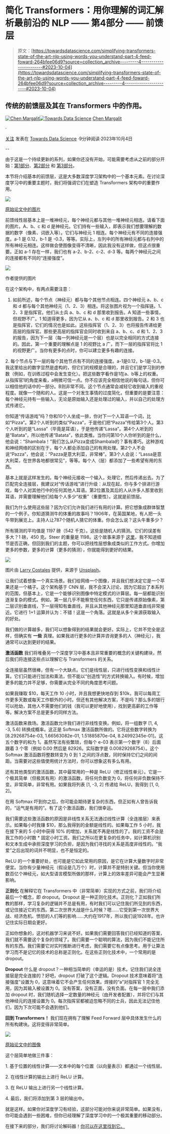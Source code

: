 # 简化 Transformers：用你理解的词汇解析最前沿的 NLP —— 第4部分 —— 前馈层

> 原文：[https://towardsdatascience.com/simplifying-transformers-state-of-the-art-nlp-using-words-you-understand-part-4-feed-foward-264bfee06d9?source=collection_archive---------4-----------------------#2023-10-04](https://towardsdatascience.com/simplifying-transformers-state-of-the-art-nlp-using-words-you-understand-part-4-feed-foward-264bfee06d9?source=collection_archive---------4-----------------------#2023-10-04)

## 传统的前馈层及其在 Transformers 中的作用。

[](https://medium.com/@chenmargalit?source=post_page-----264bfee06d9--------------------------------)[![Chen Margalit](../Images/fb37720654b3d1068b448d4d9ad624d5.png)](https://medium.com/@chenmargalit?source=post_page-----264bfee06d9--------------------------------)[](https://towardsdatascience.com/?source=post_page-----264bfee06d9--------------------------------)[![Towards Data Science](../Images/a6ff2676ffcc0c7aad8aaf1d79379785.png)](https://towardsdatascience.com/?source=post_page-----264bfee06d9--------------------------------) [Chen Margalit](https://medium.com/@chenmargalit?source=post_page-----264bfee06d9--------------------------------)

·

[关注](https://medium.com/m/signin?actionUrl=https%3A%2F%2Fmedium.com%2F_%2Fsubscribe%2Fuser%2Ff8e6113b0479&operation=register&redirect=https%3A%2F%2Ftowardsdatascience.com%2Fsimplifying-transformers-state-of-the-art-nlp-using-words-you-understand-part-4-feed-foward-264bfee06d9&user=Chen+Margalit&userId=f8e6113b0479&source=post_page-f8e6113b0479----264bfee06d9---------------------post_header-----------) 发表在 [Towards Data Science](https://towardsdatascience.com/?source=post_page-----264bfee06d9--------------------------------) ·9分钟阅读·2023年10月4日

--

[](https://medium.com/m/signin?actionUrl=https%3A%2F%2Fmedium.com%2F_%2Fbookmark%2Fp%2F264bfee06d9&operation=register&redirect=https%3A%2F%2Ftowardsdatascience.com%2Fsimplifying-transformers-state-of-the-art-nlp-using-words-you-understand-part-4-feed-foward-264bfee06d9&source=-----264bfee06d9---------------------bookmark_footer-----------)

由于这是一个持续更新的系列，如果你还没有开始，可能需要考虑从之前的部分开始：[第1部分](/transformers-part-1-2a2755a2af0e)、[第2部分](/transformers-part-2-input-2a8c3a141c7d) 和 [第3部分](/transformers-part-3-attention-7b95881714df)。

本节将介绍基本的前馈层，这是大多数深度学习架构中的一个基本元素。在讨论深度学习中的重要主题时，我们将强调它们在塑造 Transformers 架构中的重要作用。

![](../Images/fc71898249eca35fab01290fd6179343.png)

[原始论文中的图片](https://proceedings.neurips.cc/paper_files/paper/2017/file/3f5ee243547dee91fbd053c1c4a845aa-Paper.pdf)

前馈线性层基本上是一堆神经元，每个神经元都与其他一堆神经元相连。请看下面的图片。A、b、c 和 d 是神经元。它们持有一些输入，即表示我们想要理解的数据的数字（像素、词嵌入等）。它们与神经元 1 相连。每个神经元有不同的连接强度。a-1 是 0.12，b-1 是 -0.3，等等。实际上，左列中的所有神经元都与右列中的所有神经元相连。这样做会使图像变得不清晰，因此我没有这样做，但这点很重要。正如 a-1 存在一样，我们也有 a-2、b-2、c-2、d-3 等。每两个神经元之间的连接都有不同的“连接强度”。

![](../Images/2bf9a5659c9f33bb35917fa86fa3964e.png)

作者提供的图片

在这个架构中，有两点需要注意：

1. 如前所述，每个节点（神经元）都与每个其他节点相连。四个神经元 a、b、c 和 d 都与每个其他神经元（1、2、3）相连。将这张图片视为一个指挥链。1、2、3 是指挥官。他们从士兵 a、b、c 和 d 那里收到报告。A 知道一些事情，但视野不广。1 知道得更多，因为它从 a、b、c 和 d 那里收到报告。2 和 3 也是指挥官，它们的情况也是如此。这些指挥官（1、2、3）也将报告传递给更高层的指挥官。那些更高层的指挥官会同时收到来自 a、b、c、d 和 1、2、3 的报告，因为下一层（每一列神经元是一个层）也是以完全相同的方式连接的。因此，第一个重要的理解点是 1 的视野比 a 广，而下一层的指挥官将比 1 的视野更广。当你有更多的点时，你可以建立更多有趣的连接。

2\. 每个节点与下一层的每个其他节点有不同的连接强度。a-1是0.12，b-1是-0.3。我这里给出的数字显然是虚构的，但它们的规模是合理的，并且它们是学习到的参数（例如，在训练过程中会发生变化）。把这些数字看作是1在a、b等上的权重。从指挥官1的角度来看，a稍微可信一点。你不应该完全相信他说的每句话，但你可以相信他的话中的一部分。B则非常不同。这个节点通常会减轻它收到输入的重视程度。就像一个随和的人。这是一个对发生事情的过度简化，但重要的是要注意：每个神经元持有一些输入，无论是原始输入还是处理过的输入，并以自己的处理方式传递它。

你知道“传话游戏”吗？你和10个人坐成一排，你对下一个人耳语一个词，比如“Pizza”。第2个人听到的类似“Pazza”，于是他们把“Pazza”传给第3个人。第3个人听到的是“Lassa”（毕竟是耳语），于是他传递“Lassa”。第4个人听到的是“Batata”，所以他传递“Batata”，依此类推。当你问第10个人你听到的是什么，他会说：“Shambala！”我们怎么从Pizza变成Shambala的？事有凑巧。这种游戏和神经网络的区别在于，每个人都会添加自己的有用处理。第2个人不会说“Pazza”，他会说：“Pazza是意大利菜，非常棒”。第3个人会说：“Lassa是意大利菜，在世界各地都很常见”，等等。每个人（层）都添加了一些希望有用的东西。

基本上就是这样发生的。每个神经元接收一个输入，处理它，然后传递出去。为了匹配完全连接层，我建议对“传话游戏”进行升级：从现在起，你与多个排进行游戏，每个人对其他行中的任何其他人耳语。第2位置及其后的人从许多人那里收到耳语，并需要理解他们给每个人多少“权重”（重要性）。这就是前馈层。

我们为什么使用这些层？因为它们允许我们进行有用的计算。把它想象成群体智慧的一个例子。你知道猜测牛的体重的故事吗？1906年，在英国某地，有人把一头牛带到展览上。主持人让787个随机人猜它的体重。你会怎么说？这头牛重多少？

所有猜测的平均值是 1197 磅（542 千克）。这些是随机人的猜测。它们的误差有多大？1 磅，450 克。Steer 的重量是 1198。这个故事来源于 [这里](https://www.wondriumdaily.com/the-wisdom-of-crowds/#:~:text=An%20Astonishing%20Example%20of%20the%20Wisdom%20of%20Crowds&text=The%20actual%20weight%20of%20the,that%20weight%20was%201%2C197%20pounds.)，我不知道细节是否正确，但回到我们的主题，你可以把线性层想象成类似的工作方式。你增加更多的参数，更多的计算（更多的猜测），你就能得到更好的结果。

![](../Images/3f260e9edd4b52bded85e69f5b62e601.png)

图片由 [Larry Costales](https://unsplash.com/@larry3?utm_source=unsplash&utm_medium=referral&utm_content=creditCopyText) 提供，来源于 [Unsplash](https://unsplash.com/photos/Ahf1ZmcKzgE?utm_source=unsplash&utm_medium=referral&utm_content=creditCopyText)。

让我们试着想象一个真实场景。我们给网络一个图像，并且我们想决定它是一个苹果还是一个橘子。这个架构基于 CNN 层，我不会深入讨论，因为它超出了本系列的范围，但基本上，它是一个能够识别图像中特定模式的计算层。每一层都能识别逐渐复杂的模式。例如，第一层几乎不能察觉任何东西，它只是传递原始像素，第二层识别垂直线，下一层得知有垂直线，并且从其他神经元那里知道垂直线非常接近。它进行 1+1 运算并认为：不错！这是一个角落。这就是从多个来源获取输入的好处。

我们做的计算越多，我们可以想象得到的结果就会更好。实际上，它并不完全是这样，但确实有 **一些** 真理。如果我进行更多的计算并咨询更多的人（神经元），我通常可以达到更好的结果。

**激活函数** 我们将堆叠另一个深度学习中基本且非常重要的概念的关键构建块，然后我们将连接这些点以理解它与 Transformers 的关系。

全连接层虽然很棒，但有一个大缺点。它们是线性层，只进行线性变换和线性计算。它们只能进行加法和乘法，但不能以“创造性”的方式转换输入。有时候，增加更多的能力并不足够，你需要从完全不同的角度思考问题。

如果我赚取 $10，每天工作 10 小时，并且我想更快地存到 $10k，我可以每周工作更多天数或每天工作额外的小时。但还有其他解决方案，不是吗？那么多的银行可以抢劫，其他人不需要他们的钱（我可以更好地使用），找到更高薪的工作等等。解决方案不总是更多的同样方法。

激活函数来救场。激活函数允许我们进行非线性变换。例如，将一组数字 [1, 4, -3, 5.6] 转换成概率。这正是 Softmax 激活函数所做的。它将这些数字转换为 [8.29268754e-03, 1.66563082e-01, 1.51885870e-04, 8.24992345e-01]。这五个数字的和为 1。虽然写法有些繁琐，但每个 e-03 表示第一个数字（8）后面跟着 3 个零（例如 0.00 然后是 82926。实际数字是 0.00829268754）。这个 Softmax 激活函数将整数转变为 0 到 1 之间的浮点数，同时保持它们之间的间距。当需要对这些值使用统计方法时，你可以想象这有多么有用。

还有其他类型的激活函数，其中最常用的一种是 ReLU（修正线性单元）。它是一个极其简单（但极其有用）的激活函数，将任何负数变为 0，将任何非负数保持不变。非常简单，非常有用。如果我将列表 [1, -3, 2] 传递给 ReLU，我得到 [1, 0, 2]。

在用 Softmax 吓到你之后，你可能会期待更复杂的东西，但正如有人曾告诉我的，“运气是有用的”。有了这个激活函数，我们很幸运。

我们需要这些激活函数的原因是非线性关系无法通过线性计算（全连接层）来表示。如果每小时我赚 $10，那么我得到的金额是线性的。如果每工作 5 小时，我在接下来的 5 小时中获得 10% 的增加，关系就不再是线性的了。我的工资不会是我工作的小时数 * 固定小时工资。我们之所以在更复杂的任务中，如计算机识别和文本生成中承担深度学习的负担，是因为我们寻找的关系是高度非线性的。“我爱”之后出现的词并不明显，也不是恒定的。

ReLU 的一个重要好处，也可能是它如此常用的原因，是它在计算大量数字时非常便宜。当你有少量神经元（假设是几万个）时，计算并不是特别关键。但当你使用数百亿个神经元，如大型语言模型所做的那样，计算上的效率差异可能会产生显著影响。

**正则化** 在解释它在 Transformers 中（非常简单）实现的方式之前，我们将介绍最后一个概念，即 dropout。Dropout 是一种正则化技术。正则化？正如我们所教的那样，学习复杂的逻辑并不总是有用，有时我们可以记住我们所见到的东西，或记住接近它的东西。第二次世界大战是什么时候？嗯……它受到第一次世界大战、经济危机、愤怒的人们等的影响……大约在1917年，所以我们说1928年。也许记住实际日期会更好。

正如你想象的，这对机器学习来说不好。如果我们需要回答我们已经知道的答案，我们就不需要这个复杂的领域了。我们需要一个聪明的算法，因为我们不能记住所有的东西。我们需要它对实时推断进行考虑，我们需要它有点像思考。用于让算法学习而不是记忆的技术的总称是正则化。在这些正则化技术中，一个常用的是 dropout。

**Dropout** 什么是 dropout？一种相当简单的（幸运的是）技术。记住我们说全连接层是完全连接的？好吧，dropout 打破了这个逻辑。Dropout 技术意味着将“连接强度”设置为 0，这意味着它不会产生任何效果。焊接的“a”对指挥官 1 完全无用，因为其输入被设置为 0。没有答案，没有正面，没有负面。在每一层中我们添加 dropout 时，我们随机选择一定数量的神经元（由开发者配置），并将它们与其他神经元的连接设置为 0。每次指挥官都被迫忽略不同的士兵，因此无法记住他们，因为下次可能不会遇到他们。

**回到 Transformers！** 我们现在拥有了理解 Feed Forward 层中具体发生什么的所有构建块。这将变得非常简单。

![](../Images/fc71898249eca35fab01290fd6179343.png)

[原始论文中的图像](https://proceedings.neurips.cc/paper_files/paper/2017/file/3f5ee243547dee91fbd053c1c4a845aa-Paper.pdf)

这个层简单地做三件事：

1\. 基于位置的线性计算——文本中的每个位置（以向量表示）都通过一个线性层。

2\. 在线性计算的输出上进行 ReLU 计算。

3\. 在 ReLU 输出上进行另一个线性计算。

4\. 最后，我们将添加到第 3 层的输出中。

就是这样。如果你对深度学习有经验，这部分可能对你来说非常简单。如果没有，你可能会遇到一些困难，但你已经理解了深度学习中的一个极其重要的移动部分。

在接下来的部分，我们将讨论解码器！[你可以在这里找到它。](/simplifying-transformers-state-of-the-art-nlp-using-words-you-understand-part-5-decoder-and-cd2810c6ad40)
